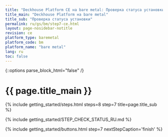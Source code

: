```yaml
---
title: "Deckhouse Platform CE на bare metal: Проверка статуса установки"
title_main: "Deckhouse Platform на bare metal"
title_sub: "Проверка статуса установки"
permalink: ru/gs/bm/step7-ce.html
layout: page-nosidebar-notitle
revision: ce
platform_type: baremetal
platform_code: bm
platform_name: "bare metal"
lang: ru
toc: false
---
```


<link rel="stylesheet" type="text/css" href='{{ assets["getting-started.css"].digest_path }}' />

{::options parse_block_html="false" /}

<h1 class="docs__title">{{ page.title_main }}</h1>
{% include getting_started/steps.html steps=8 step=7 title=page.title_sub %}

{% include getting_started/STEP_CHECK_STATUS_RU.md %}

{% include getting_started/buttons.html step=7 nextStepCaption='finish' %}
